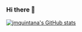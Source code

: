 ### Hi there 👋

[![jmquintana's GitHub stats](https://github-readme-stats.vercel.app/api?username=jmquintana)](https://github.com/anuraghazra/github-readme-stats)

<!--
**jmquintana/jmquintana** is a ✨ _special_ ✨ repository because its `README.md` (this file) appears on your GitHub profile.

Here are some ideas to get you started:

- 🔭 I’m currently working on ...
- 🌱 I’m currently learning ...
- 👯 I’m looking to collaborate on ...
- 🤔 I’m looking for help with ...
- 💬 Ask me about ...
- 📫 How to reach me: ...
- 😄 Pronouns: ...
- ⚡ Fun fact: ...
-->
